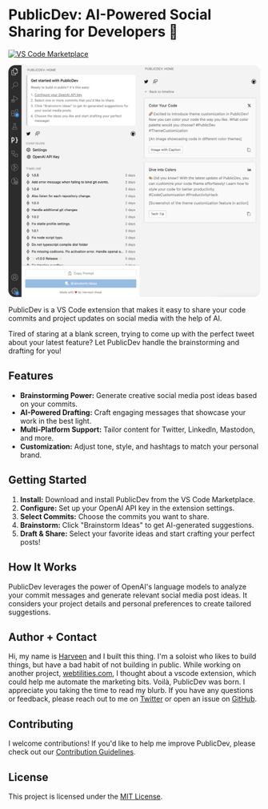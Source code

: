 # PublicDev: AI-Powered Social Sharing for Developers 🚀

[![VS Code Marketplace](https://img.shields.io/vscode-marketplace/v/HarveenAtwal.vscode-publicdev.svg?style=for-the-badge)](https://marketplace.visualstudio.com/items?itemName=HarveenAtwal.vscode-publicdev)

![Example Screenshot](./images/publicdev-example-screenshot.png)

PublicDev is a VS Code extension that makes it easy to share your code commits and project updates on social media with the help of AI.

Tired of staring at a blank screen, trying to come up with the perfect tweet about your latest feature? Let PublicDev handle the brainstorming and drafting for you!

## Features

- **Brainstorming Power:** Generate creative social media post ideas based on your commits.
- **AI-Powered Drafting:** Craft engaging messages that showcase your work in the best light.
- **Multi-Platform Support:** Tailor content for Twitter, LinkedIn, Mastodon, and more.
- **Customization:** Adjust tone, style, and hashtags to match your personal brand.

## Getting Started

1. **Install:** Download and install PublicDev from the VS Code Marketplace.
2. **Configure:** Set up your OpenAI API key in the extension settings.
3. **Select Commits:** Choose the commits you want to share.
4. **Brainstorm:** Click "Brainstorm Ideas" to get AI-generated suggestions.
5. **Draft & Share:** Select your favorite ideas and start crafting your perfect posts!

## How It Works

PublicDev leverages the power of OpenAI's language models to analyze your commit messages and generate relevant social media post ideas. It considers your project details and personal preferences to create tailored suggestions.

## Author + Contact

Hi, my name is [Harveen](https://twitter.com/harveenatwal_) and I built this thing. I'm a soloist who likes to build things, but have a bad habit of not building in public. While working on another project, [webtilities.com](https://webtilities.com), I thought about a vscode extension, which could help me automate the marketing bits. Voilà, PublicDev was born. I appreciate you taking the time to read my blurb. If you have any questions or feedback, please reach out to me on [Twitter](https://twitter.com/harveenatwal_) or open an issue on [GitHub](https://github.com/harveenatwal/vscode-publicdev).

## Contributing

I welcome contributions! If you'd like to help me improve PublicDev, please check out our [Contribution Guidelines](CONTRIBUTING.md).

## License

This project is licensed under the [MIT License](LICENSE).
